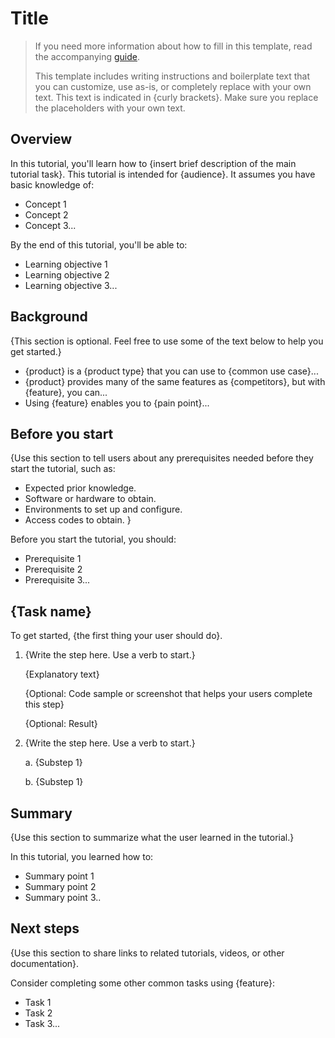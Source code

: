 # Title

> If you need more information about how to fill in this template, read the accompanying [guide](./guide_tutorial.md).
>
> This template includes writing instructions and boilerplate text that you can customize, use as-is, or completely replace with your own text. This text is indicated in {curly brackets}. Make sure you replace the placeholders with your own text.

## Overview

In this tutorial, you'll learn how to {insert brief description of the main tutorial task}. This tutorial is intended for {audience}. It assumes you have basic knowledge of:

* Concept 1
* Concept 2
* Concept 3...

By the end of this tutorial, you'll be able to:

* Learning objective 1
* Learning objective 2
* Learning objective 3...

## Background

{This section is optional. Feel free to use some of the text below to help you get started.}

* {product} is a {product type} that you can use to {common use case}...
* {product} provides many of the same features as {competitors}, but with {feature}, you can...
* Using {feature} enables you to {pain point}...

## Before you start

{Use this section to tell users about any prerequisites needed before they start the tutorial, such as:

* Expected prior knowledge.
* Software or hardware to obtain.
* Environments to set up and configure.
* Access codes to obtain.
}

Before you start the tutorial, you should:

* Prerequisite 1
* Prerequisite 2
* Prerequisite 3...

## {Task name}

To get started, {the first thing your user should do}.

1. {Write the step here. Use a verb to start.}

    {Explanatory text}

    {Optional: Code sample or screenshot that helps your users complete this step}

    {Optional: Result}

2. {Write the step here. Use a verb to start.}

   a. {Substep 1}

   b. {Substep 1}

## Summary

{Use this section to summarize what the user learned in the tutorial.}

In this tutorial, you learned how to:

* Summary point 1
* Summary point 2
* Summary point 3..

## Next steps

{Use this section to share links to related tutorials, videos, or other documentation}.

Consider completing some other common tasks using {feature}:

* Task 1
* Task 2
* Task 3...
